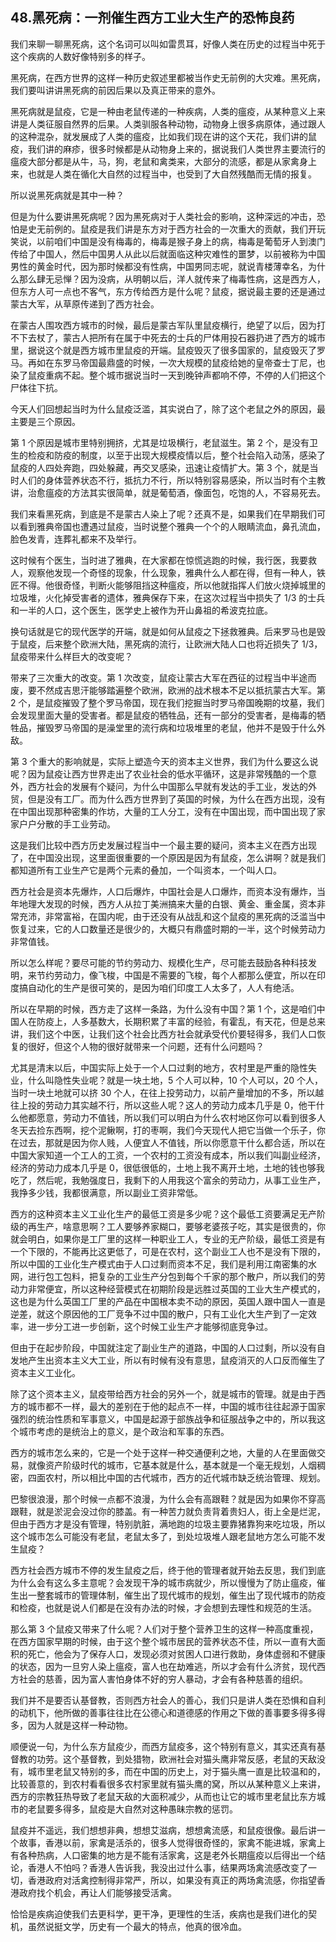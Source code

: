 ## 48.黑死病：一剂催生西方工业大生产的恐怖良药
我们来聊一聊黑死病，这个名词可以叫如雷贯耳，好像人类在历史的过程当中死于这个疾病的人数好像特别多的样子。


黑死病，在西方世界的这样一种历史叙述里都被当作史无前例的大灾难。黑死病，我们要叫讲讲黑死病的前因后果以及真正带来的意外。


黑死病就是鼠疫，它是一种由老鼠传递的一种疾病，人类的瘟疫，从某种意义上来讲是人类征服自然界的后果。人类驯服各种动物，动物身上很多病原体，通过跟人的这种混杂，就发展成了人类的瘟疫，比如我们现在讲的这个天花，我们讲的鼠疫，我们讲的麻疹，很多时候都是从动物身上来的，据说我们人类世界主要流行的瘟疫大部分都是从牛，马，狗，老鼠和禽类来，大部分的流感，都是从家禽身上来，也就是人类在循化大自然的过程当中，也受到了大自然残酷而无情的报复。


所以说黑死病就是其中一种？


但是为什么要讲黑死病呢？因为黑死病对于人类社会的影响，这种深远的冲击，恐怕是史无前例的。鼠疫是我们讲是东方对于西方社会的一次重大的贡献，我们开玩笑说，以前咱们中国是没有梅毒的，梅毒是猴子身上的病，梅毒是葡萄牙人到澳门传给了中国人，然后中国男人从此以后就面临这种灾难性的噩梦，以前被称为中国男性的黄金时代，因为那时候都没有性病，中国男同志呢，就说青楼薄幸名，为什么那么肆无忌惮？因为没病，从明朝以后，洋人就传来了梅毒性病，这是西方人，但东方人可一点也不客气，东方传给西方是什么呢？鼠疫，据说最主要的还是通过蒙古大军，从草原传递到了西方社会。


在蒙古人围攻西方城市的时候，最后是蒙古军队里鼠疫横行，绝望了以后，因为打不下去杖了，蒙古人把所有在属于中死去的士兵的尸体用投石器扔进了西方的城市里，据说这个就是西方城市里鼠疫的开端。鼠疫毁灭了很多国家的，鼠疫毁灭了罗马。再如在东罗马帝国最鼎盛的时候，一次大规模的鼠疫给她的皇帝查士丁尼，也染了鼠疫重病不起。整个城市据说当时一天到晚钟声都响不停，不停的人们把这个尸体往下抗。


今天人们回想起当时为什么鼠疫泛滥，其实说白了，除了这个老鼠之外的原因，最主要是三个原因。


第 1 个原因是城市里特别拥挤，尤其是垃圾横行，老鼠滋生。第 2 个，是没有卫生的检疫和防疫的制度，以至于出现大规模疫情以后，整个社会陷入动荡，感染了鼠疫的人四处奔跑，四处躲藏，再交叉感染，迅速让疫情扩大。第 3 个，就是当时人们的身体营养状态不行，抵抗力不行，所以特别容易感染，所以当时有个主教讲，治愈瘟疫的方法其实很简单，就是葡萄酒，像面包，吃饱的人，不容易死去。


我们来看黑死病，到底是不是蒙古人染上了呢？还真不是，如果我们在早期我们可以看到雅典帝国也遭遇过鼠疫，当时说整个雅典一个个的人眼睛流血，鼻孔流血，脸色发青，连葬礼都来不及举行。


这时候有个医生，当时进了雅典，在大家都在惊慌逃跑的时候，我行医，我要救人，观察他发现一个奇怪的现象，什么现象，雅典什么人都在得，但有一种人，铁匠不得。他很奇怪，判断火能够阻挡这种瘟疫，所以他就指挥人们放火烧掉城里的垃圾堆，火化掉受害者的遗体，雅典保存下来，在这次过程当中损失了 1/3 的士兵和一半的人口，这个医生，医学史上被作为开山鼻祖的希波克拉底。


换句话就是它的现代医学的开端，就是如何从鼠疫之下拯救雅典。后来罗马也是毁于鼠疫，后来整个欧洲大陆，黑死病的流行，让欧洲大陆人口也将近损失了 1/3，鼠疫带来什么样巨大的改变呢？


带来了三次重大的改变。第 1 次改变，鼠疫让蒙古大军在西征的过程当中半途而废，要不然成吉思汗能够踏遍整个欧洲，欧洲的战术根本不足以抵抗蒙古大军。第 2 个，是鼠疫摧毁了整个罗马帝国，现在我们挖掘当时罗马帝国晚期的坟墓，我们会发现里面大量的受害者。都是鼠疫的牺牲品，还有一部分的受害者，是梅毒的牺牲品，摧毁罗马帝国的是澡堂里的流行病和垃圾堆里的老鼠，他并不是毁于什么外敌。


第 3 个重大的影响就是，实际上塑造今天的资本主义世界，我们为什么要这么说呢？因为鼠疫让西方世界走出了农业社会的低水平循环，这是非常残酷的一个意外，西方社会的发展有个疑问，为什么中国那么早就有发达的手工业，发达的外贸，但是没有工厂。而为什么西方世界到了英国的时候，为什么在西方出现，没有在中国出现那种密集的作坊，大量的工人分工，没有在中国出现，而中国出现了家家户户分散的手工业劳动。


这是我们比较中西方历史发展过程当中一个最主要的疑问，资本主义在西方出现了，在中国没出现，这里面很重要的一个原因是因为有鼠疫，怎么讲啊？就是我们都知道所有工业生产它是两个元素的叠加，一个叫资本，一个叫人口。


西方社会是资本先爆炸，人口后爆炸，中国社会是人口爆炸，而资本没有爆炸，当年地理大发现的时候，西方人从拉丁美洲搞来大量的白银、黄金、重金属，资本非常充沛，非常富裕，在国内呢，由于还没有从战乱和这个鼠疫的黑死病的泛滥当中恢复过来，它的人口数量还是很少的，大概只有鼎盛时期的一半，这个时候劳动力非常值钱。


所以怎么样呢？要尽可能的节约劳动力、规模化生产，尽可能去鼓励各种科技发明，来节约劳动力，像飞梭，中国是不需要的飞梭，每个人都那么便宜，所以在印度搞自动化的生产是很可笑的，是因为咱们印度工人太多了，人人有绝活。


所以在早期的时候，西方走了这样一条路，为什么没有中国？第 1 个，这是咱们中国人在防疫上，人多基数大，长期积累了丰富的经验，有霍乱，有天花，但是总来讲，我们这个中医，让我们这个社会比西方社会就承受代价要轻得多，我们人口恢复的很好，但这个人物的很好就带来一个问题，还有什么问题吗？


尤其是清末以后，中国实际上处于一个人口过剩的地方，农村里是严重的隐性失业，什么叫隐性失业呢？就是一块土地，5 个人可以种，10 个人可以，20 个人，当时一块土地就可以挤 30 个人，在往上投劳动力，以前产量增加的不多，所以越往上投的劳动力其实越不行，所以这些人呢？这人的劳动力成本几乎是 0，他干什么他都愿意，劳动力不值钱，所以我们可以明白为什么农村地区你可以看到很多人冬天去捡东西啊，挖个泥鳅啊，打的枣啊，我们今天现代人把它当做一个乐子，你在过去，那就是因为你人贱，人便宜人不值钱，所以你愿意干什么都合适，所以在中国大家知道一个工人的工资，一个农村的工资没有成本，所以我们叫副业经济，经济的劳动力成本几乎是 0，很低很低的，土地上我不离开土地，土地的钱也够我吃了，然后呢，我勉强度日，我剩下的人用我这个富余的劳动力，从事工业生产，我挣多少钱，我都很满意，所以副业工资非常低。


西方的这种资本主义工业化生产的最低工资是多少呢？这个最低工资要满足无产阶级的再生产，啥意思啊？工人要够养家糊口，要够老婆孩子吃，其实是很贵的，你就会明白，如果你是工厂里的这样一种职业工人，专业的无产阶级，最低工资是有一个下限的，不能再比这更低了，可是在农村，这个副业工人也不是没有下限的，所以中国的工业化生产模式由于人口过剩而资本不足，我们是利用江南密集的水网，进行包工包料，把复杂的工业生产分包到每个千家的那个散户，所以我们的劳动力非常便宜，所以这种经营模式在初期阶段是远胜过英国的工业大生产模式的，这也是为什么英国工厂里的产品在中国根本卖不动的原因，英国人跟中国人一直是逆差，就这个原因他的工厂竞争不过中国的散户，只有工业化大生产到了一定效率，进一步分工进一步创新，这个时候工业生产才能够彻底竞争过。


但由于在起步阶段，中国就注定了副业生产的道路，中国的人口过剩，所以没有自发地产生出资本主义大工业，所以有时候有没有意思，鼠疫消灭的人口反而催生了资本主义工业化。


除了这个资本主义，鼠疫带给西方社会的另外一个，就是城市的管理。就是由于西方的城市都不一样，最大的差别在于他的起点不一样，中国的城市往往起源于国家强烈的统治性质和军事意义，中国是起源于部族战争和征服战争之中的，所以我这个城市考虑的是统治上的意义，是个政治和军事的东西。


西方的城市怎么来的，它是一个处于这样一种交通便利之地，大量的人在里面做交易，就像资产阶级时代的城市，它基本就是什么，基本就是一个毫无规划，人烟稠密，四面农村，所以相比中国的古代城市，西方的近代城市缺乏统治管理、规划。


巴黎很浪漫，那个时候一点都不浪漫，为什么会有高跟鞋？就是因为如果你不穿高跟鞋，就是淤泥会没过你的膝盖。有一种苦力就负责背着贵妇人，街上全是烂泥，但由于西方才是没有管理，特别肮脏，满地跑的垃圾主要靠猪靠狗来吃垃圾，所以这个城市怎么可能没有老鼠，老鼠太多了，到处垃圾堆人跟老鼠地方怎么可能不发生鼠疫？


西方社会西方城市不停的发生鼠疫之后，终于他的管理者就开始去反思，我们到底为什么会有这么多主意呢？会发现干净的城市病就少，所以慢慢为了防止瘟疫，催生出一整套城市的管理体制，催生出了现代城市的规划，催生出了现代城市的防疫和检疫，也就是说人们都是在没有办法的时候，才会想到去理性和规范的生活。


那么第 3 个鼠疫又带来了什么呢？人们对于整个营养卫生的这样一种高度重视，在西方国家早期的时候，由于这个整个城市居民的营养状态不佳，所以一直有大面积的死亡，他会为了保存人口，发现必须对贫困人口进行救助，身体虚弱和不健康的状态，因为一旦穷人染上瘟疫，富人也在劫难逃，所以才会有什么济贫，现代西方社会的慈善，因为富人害怕身体不好的穷人暴动，才会有各种慈善的组织。


我们并不是要否认基督教，否则西方社会人的善心，我们只是讲人类在恐惧和自利的动机下，他所做的善事往往比在公德心和道德感的作用之下做的善事要多得多得多，因为人就是这样一种动物。


顺便说一句，为什么东方鼠疫少，而西方鼠疫多，这个特别有意义，其实还真有基督教的功劳。这个基督教，到处猎物，欧洲社会对猫头鹰非常反感，老鼠的天敌没有，城市里老鼠又特别的多，而在中国的历史上，对于猫头鹰一直是比较温和的，比较善意的，到农村看看很多农村家里就有猫头鹰的窝，所以从某种意义上来讲，西方的宗教狂热导致了老鼠天敌的大面积减少，从而也让它的城市里老鼠比东方城市的老鼠要多得多，鼠疫是大自然对这种愚昧宗教的惩罚。


鼠疫并不遥远，我们想想非典，想想艾滋病，想想禽流感，和鼠疫很像。最后讲一个故事，香港以前，家禽是活杀的，很多人觉得很奇怪的，家禽不能进城，家禽上有各种热病，人口密集的地方是不能有活家禽，这是老外长期瘟疫以后得出一个结论，香港人不怕吗？香港人告诉我，我没出过什么事，结果两场禽流感改变了一切，香港政府对活禽控制得非常严，所以，如果没有真正的两场禽流感，你指望香港政府找个机会，再让人们能够接受活禽。


恰恰是疾病迫使我们去更科学，更干净，更理性的生活，疾病也是我们进化的契机，虽然说挺文学，历史有一个最大的特点，他真的很冷血。

